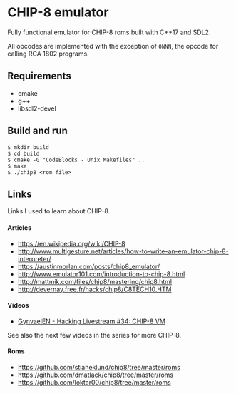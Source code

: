 # CHIP-8 emulator

Fully functional emulator for CHIP-8 roms built with C++17 and SDL2.

All opcodes are implemented with the exception of `0NNN`, the opcode for calling RCA 1802 programs.


## Requirements

* cmake
* g++
* libsdl2-devel


## Build and run

```
$ mkdir build
$ cd build
$ cmake -G "CodeBlocks - Unix Makefiles" ..
$ make
$ ./chip8 <rom file>
```

## Links

Links I used to learn about CHIP-8.


#### Articles

* https://en.wikipedia.org/wiki/CHIP-8
* http://www.multigesture.net/articles/how-to-write-an-emulator-chip-8-interpreter/
* https://austinmorlan.com/posts/chip8_emulator/
* http://www.emulator101.com/introduction-to-chip-8.html
* http://mattmik.com/files/chip8/mastering/chip8.html
* http://devernay.free.fr/hacks/chip8/C8TECH10.HTM


#### Videos

* [GynvaelEN - Hacking Livestream #34: CHIP-8 VM](https://www.youtube.com/watch?v=BQRX3owv2JI)

See also the next few videos in the series for more CHIP-8.


#### Roms

* https://github.com/stianeklund/chip8/tree/master/roms
* https://github.com/dmatlack/chip8/tree/master/roms
* https://github.com/loktar00/chip8/tree/master/roms
